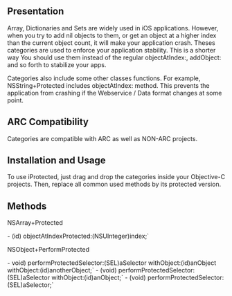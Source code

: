 Presentation
--------------

Array, Dictionaries and Sets are widely used in iOS applications. However, when you try to add nil objects to them, or get an object at a higher index than the current object count, it will make your application crash. Theses categories are used to enforce your application stability. This is a shorter way  You should use them instead of the regular objectAtIndex:, addObject: and so forth to stabilize your apps. 

Categories also include some other classes functions. For example, NSString+Protected includes objectAtIndex: method. This prevents the application from crashing if the Webservice / Data format changes at some point.


ARC Compatibility
--------------

Categories are compatible with ARC as well as NON-ARC projects.


Installation and Usage
--------------

To use iProtected, just drag and drop the categories inside your Objective-C projects. Then, replace all common used methods by its protected version.


Methods
--------------

<dl>
  <dt>NSArray+Protected</dt>
</dl>
	- (id) objectAtIndexProtected:(NSUInteger)index;`

<dl>
  <dt>NSObject+PerformProtected</dt>
</dl>
	- void) performProtectedSelector:(SEL)aSelector withObject:(id)anObject withObject:(id)anotherObject;`
	- (void) performProtectedSelector:(SEL)aSelector withObject:(id)anObject;`
	- (void) performProtectedSelector:(SEL)aSelector;`
